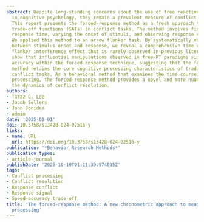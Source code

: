 ```yaml
---
abstract: Despite long-standing concerns about the use of free reaction times (RTs)
  in cognitive psychology, they remain a prevalent measure of conflict resolution.
  This report presents the forced-response method as a fresh approach to examine speed–accuracy
  trade-off functions (SATs) in conflict tasks. The method involves fixing the overall
  response time, varying the onset of stimuli, and observing response expression.
  We applied this method to an arrow flanker task. By systematically varying the time
  between stimulus onset and response, we reveal a comprehensive time course of the
  flanker interference effect that is rarely observed in previous literature. We further
  show that influential manipulations observed in free-RT paradigms similarly affect
  accuracy within the forced-response technique, suggesting that the forced-response
  method retains the core cognitive processing characteristics of traditional free-RT
  conflict tasks. As a behavioral method that examines the time course of cognitive
  processing, the forced-response method provides a novel and more nuanced look into
  the dynamics of conflict resolution.
authors:
- Taraz G. Lee
- Jacob Sellers
- John Jonides
- admin
date: '2025-01-01'
doi: 10.3758/s13428-024-02516-y
links:
- name: URL
  url: https://doi.org/10.3758/s13428-024-02516-y
publication: '*Behavior Research Methods*'
publication_types:
- article-journal
publishDate: '2025-10-10T01:11:39.574035Z'
tags:
- Conflict processing
- Conflict resolution
- Response conflict
- Response signal
- Speed–accuracy trade-off
title: 'The forced-response method: A new chronometric approach to measure conflict
  processing'
---
```

